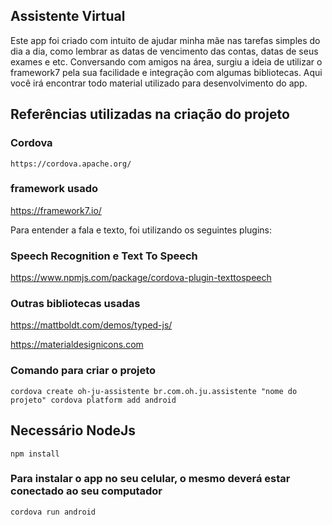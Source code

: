## Assistente Virtual 

Este app foi criado com intuito de ajudar minha mãe nas tarefas simples do dia a dia, como lembrar as datas de vencimento das contas, datas de seus exames e etc. Conversando com amigos na área, surgiu a ideia de utilizar o framework7 pela sua facilidade e integração com algumas bibliotecas. Aqui você irá encontrar todo material  utilizado para desenvolvimento do app.


## Referências utilizadas na criação do projeto

### Cordova

```
https://cordova.apache.org/

```

### framework usado

https://framework7.io/


Para entender a fala e texto, foi utilizando os seguintes plugins:

### Speech Recognition e Text To Speech

<https://www.npmjs.com/package/cordova-plugin-texttospeech>

### Outras bibliotecas usadas

<https://mattboldt.com/demos/typed-js/>

<https://materialdesignicons.com>

### Comando para criar o projeto

```
cordova create oh-ju-assistente br.com.oh.ju.assistente "nome do projeto" cordova platform add android
```

## Necessário NodeJs

```
npm install
```
### Para instalar o app no seu celular, o mesmo deverá estar conectado ao seu computador
```
cordova run android
